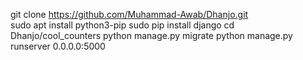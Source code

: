 git clone https://github.com/Muhammad-Awab/Dhanjo.git <br/>
sudo apt install python3-pip
sudo pip install django
cd Dhanjo/cool_counters
python manage.py migrate
python manage.py runserver 0.0.0.0:5000

